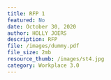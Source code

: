```yaml
---
title: RFP 1
featured: No
date: October 30, 2020
author: HOLLY JOERS
description: RFP
file: /images/dummy.pdf
file_size: 2mb
resource_thumb: /images/st4.jpg
category: Workplace 3.0
---
```

